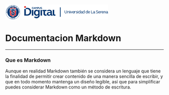 ![cabecera_48.png](images/header.png)
# Documentacion Markdown
________

### **Que es Markdown**

Aunque en realidad Markdown también se considera un lenguaje que tiene la finalidad de permitir crear contenido de una manera sencilla de escribir, y que en todo momento mantenga un diseño legible, así que para simplificar puedes considerar Markdown como un método de escritura.